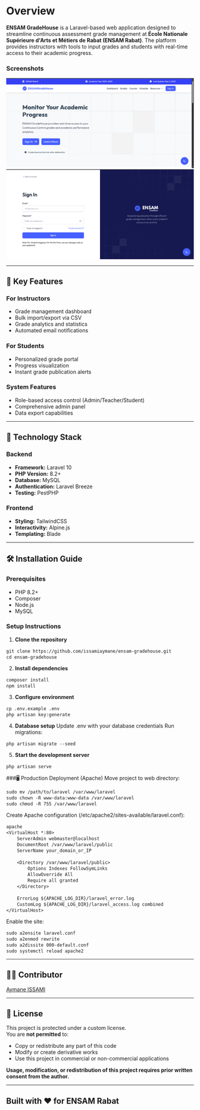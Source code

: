 # Overview
**ENSAM GradeHouse** is a Laravel-based web application designed to streamline continuous assessment grade management at **École Nationale Supérieure d'Arts et Métiers de Rabat (ENSAM Rabat)**. The platform provides instructors with tools to input grades and students with real-time access to their academic progress.

### Screenshots
![home](public/screenshots/home.png)
![auth](public/screenshots/auth.png)

---

## 🚀 Key Features

### For Instructors
- Grade management dashboard
- Bulk import/export via CSV
- Grade analytics and statistics
- Automated email notifications

### For Students
- Personalized grade portal
- Progress visualization
- Instant grade publication alerts

### System Features
- Role-based access control (Admin/Teacher/Student)
- Comprehensive admin panel
- Data export capabilities

---

## 🧱 Technology Stack

### Backend
- **Framework:** Laravel 10
- **PHP Version:** 8.2+
- **Database:** MySQL
- **Authentication:** Laravel Breeze
- **Testing:** PestPHP

### Frontend
- **Styling:** TailwindCSS
- **Interactivity:** Alpine.js
- **Templating:** Blade

---

## 🛠️ Installation Guide

### Prerequisites
- PHP 8.2+
- Composer
- Node.js
- MySQL

### Setup Instructions

1. **Clone the repository**
```shell
git clone https://github.com/issamiaymane/ensam-gradehouse.git
cd ensam-gradehouse
```
2. **Install dependencies**
```shell
composer install
npm install
```
3. **Configure environment**
```shell
cp .env.example .env
php artisan key:generate
```
4. **Database setup**
Update .env with your database credentials
Run migrations:
```shell
php artisan migrate --seed
```
5. **Start the development server**
```shell
php artisan serve
```
###🖥️ Production Deployment (Apache)
Move project to web directory:

```shell
sudo mv /path/to/laravel /var/www/laravel
sudo chown -R www-data:www-data /var/www/laravel
sudo chmod -R 755 /var/www/laravel
```

Create Apache configuration (/etc/apache2/sites-available/laravel.conf):
```shell
apache
<VirtualHost *:80>
    ServerAdmin webmaster@localhost
    DocumentRoot /var/www/laravel/public
    ServerName your_domain_or_IP

    <Directory /var/www/laravel/public>
        Options Indexes FollowSymLinks
        AllowOverride All
        Require all granted
    </Directory>

    ErrorLog ${APACHE_LOG_DIR}/laravel_error.log
    CustomLog ${APACHE_LOG_DIR}/laravel_access.log combined
</VirtualHost>
```
Enable the site:
```shell
sudo a2ensite laravel.conf
sudo a2enmod rewrite
sudo a2dissite 000-default.conf
sudo systemctl reload apache2
```
---
## 👨‍💻 Contributor
[Aymane ISSAMI](https://github.com/issamiaymane)

---

## 📜 License

This project is protected under a custom license.  
You are **not permitted** to:

- Copy or redistribute any part of this code
- Modify or create derivative works
- Use this project in commercial or non-commercial applications

**Usage, modification, or redistribution of this project requires prior written consent from the author.**

---

Built with ❤️ for ENSAM Rabat
---
